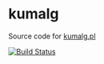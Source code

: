 # kumalg

Source code for [kumalg.pl](https://kumalg.pl)

[![Build Status](https://travis-ci.org/kubukoz/kumalg.svg?branch=master)](https://travis-ci.org/kubukoz/kumalg)
